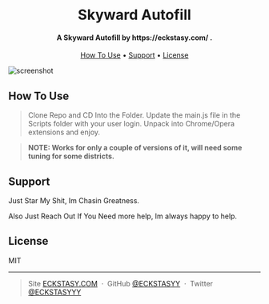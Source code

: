 
<h1 align="center">
  <br>
  Skyward Autofill 
  <br>
</h1>

<h4 align="center">A Skyward Autofill by https://eckstasy.com/ </a>.</h4>


<p align="center">
  <a href="#how-to-use">How To Use</a> •
  <a href="#support">Support</a> •
  <a href="#license">License</a>
</p>

![screenshot](https://i.gyazo.com/9371c4f926df0ab857696f8112b59a2f.png)






## How To Use

> Clone Repo and CD Into the Folder.
> Update the main.js file in the Scripts folder with your user login.
> Unpack into Chrome/Opera extensions and enjoy.

> **NOTE: Works for only a couple of versions of it, will need some tuning for some districts.**




## Support

<p>Just Star My Shit, Im Chasin Greatness.</p> 
<p>Also Just Reach Out If You Need more help, Im always happy to help.</p> 


## License

MIT

---

> Site [ECKSTASY.COM](https://eckstasy.com) &nbsp;&middot;&nbsp;
> GitHub [@ECKSTASYY](https://github.com/ECKSTASYY) &nbsp;&middot;&nbsp;
> Twitter [@ECKSTASYYY](https://twitter.com/eckstasyyy)


